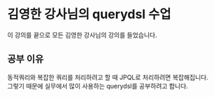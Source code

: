 # 김영한 강사님의 querydsl 수업

이 강의를 끝으로 모든 김영한 강사님의 강의를 들었습니다.

## 공부 이유
동적쿼리와 복잡한 쿼리를 처리하려고 할 때 JPQL로 처리하려면 복잡해집니다. <br/>
그렇기 때문에 실무에서 많이 사용하는 querydsl를 공부하려고 합니다.
